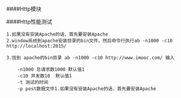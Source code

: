 ####Http模块



    
    
    
    
    
    
    
    
    
    
    
    
    
    
    
    
####Http性能测试

    1.如果没有安装Apache的话，首先要安装Apache
    2.window系统到apache安装目录的bin文件，然后命令行执行ab -n1000 -c10 http://localhost:2015/
    
    3.找到 apache的bin目录 ab -n1000 -c10 http://www.imooc.com/ 输入
    
        -n1000 总请求数1000 默认值1
        -c10 并发数10  默认值1
        -t 测试的时间
        -p post数据文件1.如果没有安装Apache的话，首先要安装Apache

  